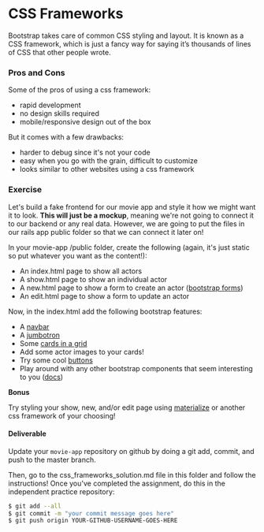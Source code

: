 # CSS Frameworks

Bootstrap takes care of common CSS styling and layout. It is known as a CSS framework, which is just a fancy way for saying it’s thousands of lines of CSS that other people wrote.

### Pros and Cons

Some of the pros of using a css framework: 

- rapid development
- no design skills required
- mobile/responsive design out of the box

But it comes with a few drawbacks:

- harder to debug since it's not your code
- easy when you go with the grain, difficult to customize
- looks similar to other websites using a css framework

### Exercise

Let's build a fake frontend for our movie app and style it how we might want it to look. **This will just be a mockup**, meaning we're not going to connect it to our backend or any real data. However, we are going to put the files in our rails app public folder so that we can connect it later on!

In your movie-app /public folder, create the following (again, it's just static so put whatever you want as the content!):

- An index.html page to show all actors 
- A show.html page to show an individual actor
- A new.html page to show a form to create an actor ([bootstrap forms](http://getbootstrap.com/docs/4.3/components/forms/))
- An edit.html page to show a form to update an actor

Now, in the index.html add the following bootstrap features:

- A [navbar](http://getbootstrap.com/docs/4.3/components/navbar/)   
- A [jumbotron](https://getbootstrap.com/docs/4.3/components/jumbotron/)
- Some [cards in a grid](https://getbootstrap.com/docs/4.3/components/card/#using-grid-markup)
- Add some actor images to your cards!
- Try some cool [buttons](https://getbootstrap.com/docs/4.3/components/buttons/)
- Play around with any other bootstrap components that seem interesting to you ([docs](https://getbootstrap.com/docs/4.3/components/))

**Bonus**

Try styling your show, new, and/or edit page using [materialize](https://materializecss.com/) or another css framework of your choosing!

#### Deliverable
Update your `movie-app` repository on github by doing a git add, commit, and push to the master branch. 

Then, go to the css_frameworks_solution.md file in this folder and follow the instructions! Once you've completed the assignment, do this in the independent practice repository:

```bash
$ git add --all
$ git commit -m "your commit message goes here"
$ git push origin YOUR-GITHUB-USERNAME-GOES-HERE
```
